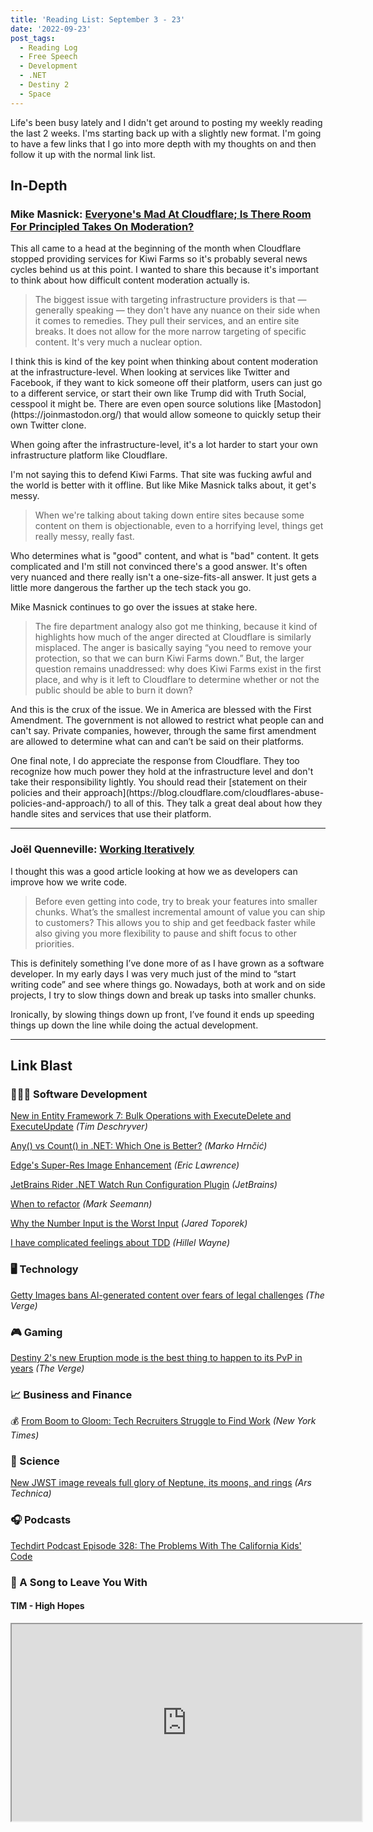 ```yaml
---
title: 'Reading List: September 3 - 23'
date: '2022-09-23'
post_tags:
  - Reading Log
  - Free Speech
  - Development
  - .NET
  - Destiny 2
  - Space
---
```


Life's been busy lately and I didn't get around to posting my weekly reading the last 2 weeks. I'ms starting back up with a slightly new format. I'm going to have a few links that I go into more depth with my thoughts on and then follow it up with the normal link list.
<!-- excerpt -->

<div class="reading-log"></div>

## In-Depth

<div class="in-depth-notes">
    <h3>
		<span class="source">Mike Masnick:</span>
		<a href="https://www.techdirt.com/2022/09/06/everyones-mad-at-cloudflare-is-there-room-for-principled-takes-on-moderation-when-everyone-wants-what-feels-right-to-them/">Everyone's Mad At Cloudflare; Is There Room For Principled Takes On Moderation?</a>
	</h3>
	<div class="thoughts">
		<p>This all came to a head at the beginning of the month when Cloudflare stopped providing services for Kiwi Farms so it's probably several news cycles behind us at this point. I wanted to share this because it's important to think about how difficult content moderation actually is.</p>
        <blockquote><p>The biggest issue with targeting infrastructure providers is that — generally speaking — they don't have any nuance on their side when it comes to remedies. They pull their services, and an entire site breaks. It does not allow for the more narrow targeting of specific content. It's very much a nuclear option.</p></blockquote>
        <p>I think this is kind of the key point when thinking about content moderation at the infrastructure-level. When looking at services like Twitter and Facebook, if they want to kick someone off their platform, users can just go to a different service, or start their own like Trump did with Truth Social, cesspool it might be. There are even open source solutions like [Mastodon](https://joinmastodon.org/) that would allow someone to quickly setup their own Twitter clone.</p>
        <p>When going after the infrastructure-level, it's a lot harder to start your own infrastructure platform like Cloudflare.</p>
        <p>I'm not saying this to defend Kiwi Farms. That site was fucking awful and the world is better with it offline. But like Mike Masnick talks about, it get's messy.</p>
        <blockquote><p>When we're talking about taking down entire sites because some content on them is objectionable, even to a horrifying level, things get really messy, really fast.</p></blockquote>
        <p>Who determines what is "good" content, and what is "bad" content. It gets complicated and I'm still not convinced there's a good answer. It's often very nuanced and there really isn't a one-size-fits-all answer. It just gets a little more dangerous the farther up the tech stack you go.</p>
        <p>Mike Masnick continues to go over the issues at stake here.</p>
        <blockquote><p>The fire department analogy also got me thinking, because it kind of highlights how much of the anger directed at Cloudflare is similarly misplaced. The anger is basically saying “you need to remove your protection, so that we can burn Kiwi Farms down.” But, the larger question remains unaddressed: why does Kiwi Farms exist in the first place, and why is it left to Cloudflare to determine whether or not the public should be able to burn it down?</p></blockquote>
        <p>And this is the crux of the issue. We in America are blessed with the First Amendment. The government is not allowed to restrict what people can and can't say. Private companies, however, through the same first amendment are allowed to determine what can and can’t be said on their platforms.</p>
        <p>One final note, I do appreciate the response from Cloudflare. They too recognize how much power they hold at the infrastructure level and don't take their responsibility lightly. You should read their [statement on their policies and their approach](https://blog.cloudflare.com/cloudflares-abuse-policies-and-approach/) to all of this. They talk a great deal about how they handle sites and services that use their platform.</p>
	</div>
</div>

<hr />

<div class="in-depth-notes">
    <h3>
		<span class="source">Joël Quenneville:</span>
		<a href="https://thoughtbot.com/blog/working-iteratively">Working Iteratively</a>
	</h3>
	<div class="thoughts">
		<p>I thought this was a good article looking at how we as developers can improve how we write code.</p>
        <blockquote><p>Before even getting into code, try to break your features into smaller chunks. What’s the smallest incremental amount of value you can ship to customers? This allows you to ship and get feedback faster while also giving you more flexibility to pause and shift focus to other priorities.</p></blockquote>
        <p>This is definitely something I’ve done more of as I have grown as a software developer. In my early days I was very much just of the mind to “start writing code” and see where things go. Nowadays, both at work and on side projects, I try to slow things down and break up tasks into smaller chunks.</p>
        <p>Ironically, by slowing things down up front, I’ve found it ends up speeding things up down the line while doing the actual development.</p>
    </div>
</div>

<hr />

## Link Blast

<h3 className="text">👨🏼‍💻 Software Development</h3>

[New in Entity Framework 7: Bulk Operations with ExecuteDelete and ExecuteUpdate](https://timdeschryver.dev/blog/new-in-entity-framework-7-bulk-operations-with-executedelete-and-executeupdate?) *(Tim Deschryver)*

[Any() vs Count() in .NET: Which One is Better?](https://code-maze.com/any-vs-count-dotnet/) *(Marko Hrnčić)*

[Edge's Super-Res Image Enhancement](https://textslashplain.com/2022/09/12/edges-super-res-image-enhancement/) *(Eric Lawrence)*

[JetBrains Rider .NET Watch Run Configuration Plugin](https://blog.jetbrains.com/dotnet/2022/09/12/jetbrains-rider-net-watch-run-configuration-plugin/) *(JetBrains)*

[When to refactor](https://blog.ploeh.dk/2022/09/19/when-to-refactor/) *(Mark Seemann)*

[Why the Number Input is the Worst Input](https://stackoverflow.blog/2022/09/15/why-the-number-input-is-the-worst-input/) *(Jared Toporek)*

[I have complicated feelings about TDD](https://buttondown.email/hillelwayne/archive/i-have-complicated-feelings-about-tdd-8403/) *(Hillel Wayne)*

<h3 className="text">🖥 Technology</h3>

[Getty Images bans AI-generated content over fears of legal challenges](https://www.theverge.com/2022/9/21/23364696/getty-images-ai-ban-generated-artwork-illustration-copyright) *(The Verge)*

<h3 className="text">🎮 Gaming</h3>

[Destiny 2's new Eruption mode is the best thing to happen to its PvP in years](https://www.theverge.com/2022/9/7/23340667/destiny-2-eruption-iron-banner-mode-explained-review) *(The Verge)*

<h3 className="text">📈 Business and Finance</h3>

💰 [From Boom to Gloom: Tech Recruiters Struggle to Find Work](https://www.nytimes.com/2022/09/07/technology/recruiters-tech-layoffs.html) *(New York Times)*

<h3 className="text">🔬 Science</h3>

[New JWST image reveals full glory of Neptune, its moons, and rings](https://arstechnica.com/science/2022/09/webb-telescope-captures-dazzling-views-of-neptune-and-its-moons/) *(Ars Technica)*

<h3 className="text">🎧 Podcasts</h3>

[Techdirt Podcast Episode 328: The Problems With The California Kids' Code](https://www.techdirt.com/2022/09/06/techdirt-podcast-episode-328-the-problems-with-the-california-kids-code/)

<h3 className="text">🎵 A Song to Leave You With</h3>

#### TIM - High Hopes

<fit-vids>
    <iframe
        width="560"
        height="315"
        src="https://www.youtube.com/embed/pw0kJMh9SfM"
        title="TIM - High Hopes"
        allow="accelerometer; autoplay; clipboard-write; encrypted-media; gyroscope; picture-in-picture"
        allowfullscreen></iframe>
</fit-vids>
